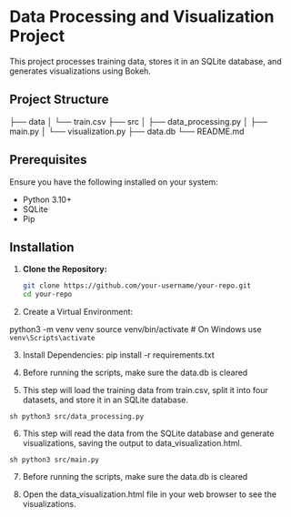 # Data Processing and Visualization Project

This project processes training data, stores it in an SQLite database, and generates visualizations using Bokeh.

## Project Structure

├── data
│ └── train.csv
├── src
│ ├── data_processing.py
│ ├── main.py
│ └── visualization.py
├── data.db
└── README.md

## Prerequisites

Ensure you have the following installed on your system:

- Python 3.10+
- SQLite
- Pip

## Installation

1. **Clone the Repository:**

   ```sh
   git clone https://github.com/your-username/your-repo.git
   cd your-repo

2. Create a Virtual Environment:

python3 -m venv venv
source venv/bin/activate  # On Windows use `venv\Scripts\activate`

3. Install Dependencies:
pip install -r requirements.txt

4. Before running the scripts, make sure the data.db is cleared

5. This step will load the training data from train.csv, split it into four datasets, and store it in an SQLite database.

`sh python3 src/data_processing.py`

6. This step will read the data from the SQLite database and generate visualizations, saving the output to data_visualization.html.

`sh python3 src/main.py`

7. Before running the scripts, make sure the data.db is cleared

8. Open the data_visualization.html file in your web browser to see the visualizations.